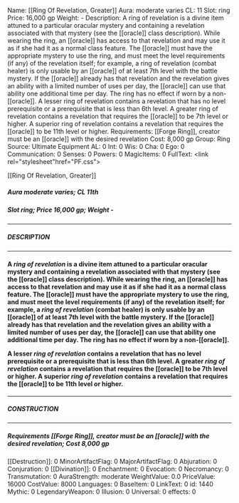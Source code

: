 Name: [[Ring Of Revelation, Greater]]
Aura: moderate varies
CL: 11
Slot: ring
Price: 16,000 gp
Weight: -
Description: A ring of revelation is a divine item attuned to a particular oracular mystery and containing a revelation associated with that mystery (see the [[oracle]] class description). While wearing the ring, an [[oracle]] has access to that revelation and may use it as if she had it as a normal class feature. The [[oracle]] must have the appropriate mystery to use the ring, and must meet the level requirements (if any) of the revelation itself; for example, a ring of revelation (combat healer) is only usable by an [[oracle]] of at least 7th level with the battle mystery. If the [[oracle]] already has that revelation and the revelation gives an ability with a limited number of uses per day, the [[oracle]] can use that ability one additional time per day. The ring has no effect if worn by a non-[[oracle]]. A lesser ring of revelation contains a revelation that has no level prerequisite or a prerequisite that is less than 6th level. A greater ring of revelation contains a revelation that requires the [[oracle]] to be 7th level or higher. A superior ring of revelation contains a revelation that requires the [[oracle]] to be 11th level or higher.
Requirements: [[Forge Ring]], creator must be an [[oracle]] with the desired revelation
Cost: 8,000 gp
Group: Ring
Source: Ultimate Equipment
AL: 0
Int: 0
Wis: 0
Cha: 0
Ego: 0
Communication: 0
Senses: 0
Powers: 0
MagicItems: 0
FullText: <link rel="stylesheet"href="PF.css"><div class="heading"><p class="alignleft">[[Ring Of Revelation, Greater]]</p><div style="clear: both;"></div></div><div><h5><b>Aura </b>moderate varies; <b>CL </b>11th</h5><h5><b>Slot </b>ring; <b>Price </b>16,000 gp; <b>Weight </b>-</h5></div><hr/><div><h5><b>DESCRIPTION</b></h5></div><hr/><div><h4><p>A <i>ring of revelation</i> is a divine item attuned to a particular oracular mystery and containing a revelation associated with that mystery (see the [[oracle]] class description). While wearing the ring, an [[oracle]] has access to that revelation and may use it as if she had it as a normal class feature. The [[oracle]] must have the appropriate mystery to use the ring, and must meet the level requirements (if any) of the revelation itself; for example, a <i>ring of revelation</i> (combat healer) is only usable by an [[oracle]] of at least 7th level with the battle mystery. If the [[oracle]] already has that revelation and the revelation gives an ability with a limited number of uses per day, the [[oracle]] can use that ability one additional time per day. The ring has no effect if worn by a non-[[oracle]]. </p><p>A lesser <i>ring of revelation</i> contains a revelation that has no level prerequisite or a prerequisite that is less than 6th level. A greater <i>ring of revelation</i> contains a revelation that requires the [[oracle]] to be 7th level or higher. A superior <i>ring of revelation</i> contains a revelation that requires the [[oracle]] to be 11th level or higher.</p></h4></div><hr/><div><h5><b>CONSTRUCTION</b></h5></div><hr/><div><h5><b>Requirements </b>[[Forge Ring]], creator must be an [[oracle]] with the desired revelation; <b>Cost </b>8,000 gp</h5></div>
[[Destruction]]: 0
MinorArtifactFlag: 0
MajorArtifactFlag: 0
Abjuration: 0
Conjuration: 0
[[Divination]]: 0
Enchantment: 0
Evocation: 0
Necromancy: 0
Transmutation: 0
AuraStrength: moderate
WeightValue: 0.0
PriceValue: 16000
CostValue: 8000
Languages: 0
BaseItem: 0
LinkText: 0
id: 1440
Mythic: 0
LegendaryWeapon: 0
Illusion: 0
Universal: 0
effects: 0
